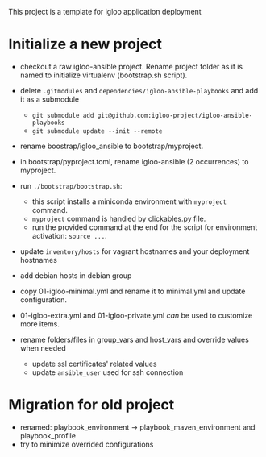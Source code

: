 This project is a template for igloo application deployment

# Initialize a new project

* checkout a raw igloo-ansible project. Rename project folder as it is named to initialize virtualenv
  (bootstrap.sh script).
* delete ``.gitmodules`` and ``dependencies/igloo-ansible-playbooks`` and add it as a submodule
  * ``git submodule add git@github.com:igloo-project/igloo-ansible-playbooks``
  * ``git submodule update --init --remote``
* rename boostrap/igloo\_ansible to bootstrap/myproject.
* in bootstrap/pyproject.toml, rename igloo-ansible (2 occurrences)
  to myproject.
* run ``./bootstrap/bootstrap.sh``:
  * this script installs a miniconda environment with ``myproject`` command.
  * ``myproject`` command is handled by clickables.py file.
  * run the provided command at the end for the script for environment activation: ``source ...``.

* update ``inventory/hosts`` for vagrant hostnames and your deployment hostnames
* add debian hosts in debian group

* copy 01-igloo-minimal.yml and rename it to minimal.yml and update configuration.
* 01-igloo-extra.yml and 01-igloo-private.yml *can* be used to customize more items.
* rename folders/files in group\_vars and host\_vars and override values when needed
  * update ssl certificates' related values
  * update ``ansible_user`` used for ssh connection

# Migration for old project

* renamed: playbook\_environment -> playbook\_maven\_environment and playbook\_profile
* try to minimize overrided configurations

